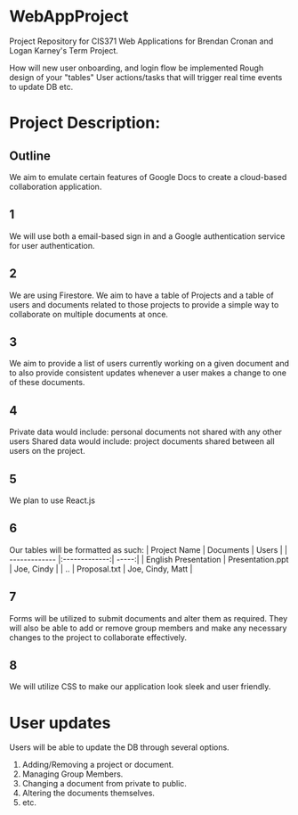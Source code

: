 # WebAppProject
Project Repository for CIS371 Web Applications for Brendan Cronan and Logan Karney's Term Project.



How will new user onboarding, and login flow be implemented
Rough design of your "tables"
User actions/tasks that will trigger real time events to update DB
etc.



# Project Description:
## Outline
We aim to emulate certain features of Google Docs to create a cloud-based collaboration application.

## 1
We will use both a email-based sign in and a Google authentication service for user authentication.

## 2
We are using Firestore.
We aim to have a table of Projects and a table of users and documents related to those projects to provide a simple way to collaborate on multiple documents at once.

## 3
We aim to provide a list of users currently working on a given document and to also provide consistent updates whenever a user makes a change to one of these documents.  

## 4
Private data would include: personal documents not shared with any other users
Shared data would include: project documents shared between all users on the project.

## 5
We plan to use React.js

## 6
Our tables will be formatted as such:
| Project Name        | Documents           | Users  |
| ------------- |:-------------:| -----:|
| English Presentation      | Presentation.ppt | Joe, Cindy |
| ..      | Proposal.txt | Joe, Cindy, Matt |

## 7 
Forms will be utilized to submit documents and alter them as required.
They will also be able to add or remove group members and make any necessary changes to the project to collaborate effectively.

## 8 
We will utilize CSS to make our application look sleek and user friendly.

# User updates
Users will be able to update the DB through several options.
1. Adding/Removing a project or document.
2. Managing Group Members.
3. Changing a document from private to public.
4. Altering the documents themselves.
5. etc.